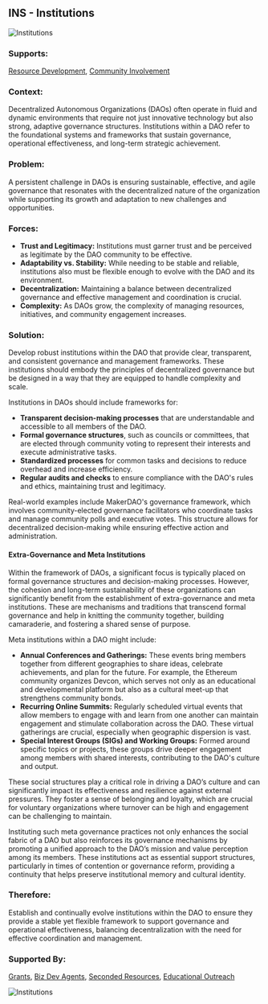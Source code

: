 ## INS - Institutions

![Institutions](./output/illustrations/institutions.png)

### Supports:
[Resource Development](./resource_development.html), [Community Involvement](./community_involvement.html)

### Context:
Decentralized Autonomous Organizations (DAOs) often operate in fluid and dynamic environments that require not just innovative technology but also strong, adaptive governance structures. Institutions within a DAO refer to the foundational systems and frameworks that sustain governance, operational effectiveness, and long-term strategic achievement.

### Problem:
A persistent challenge in DAOs is ensuring sustainable, effective, and agile governance that resonates with the decentralized nature of the organization while supporting its growth and adaptation to new challenges and opportunities.

### Forces:
- **Trust and Legitimacy:** Institutions must garner trust and be perceived as legitimate by the DAO community to be effective.
- **Adaptability vs. Stability:** While needing to be stable and reliable, institutions also must be flexible enough to evolve with the DAO and its environment.
- **Decentralization:** Maintaining a balance between decentralized governance and effective management and coordination is crucial.
- **Complexity:** As DAOs grow, the complexity of managing resources, initiatives, and community engagement increases.

### Solution:
Develop robust institutions within the DAO that provide clear, transparent, and consistent governance and management frameworks. These institutions should embody the principles of decentralized governance but be designed in a way that they are equipped to handle complexity and scale.

Institutions in DAOs should include frameworks for:
- **Transparent decision-making processes** that are understandable and accessible to all members of the DAO.
- **Formal governance structures**, such as councils or committees, that are elected through community voting to represent their interests and execute administrative tasks.
- **Standardized processes** for common tasks and decisions to reduce overhead and increase efficiency.
- **Regular audits and checks** to ensure compliance with the DAO's rules and ethics, maintaining trust and legitimacy.

Real-world examples include MakerDAO's governance framework, which involves community-elected governance facilitators who coordinate tasks and manage community polls and executive votes. This structure allows for decentralized decision-making while ensuring effective action and administration.

#### Extra-Governance and Meta Institutions

Within the framework of DAOs, a significant focus is typically placed on formal governance structures and decision-making processes. However, the cohesion and long-term sustainability of these organizations can significantly benefit from the establishment of extra-governance and meta institutions. These are mechanisms and traditions that transcend formal governance and help in knitting the community together, building camaraderie, and fostering a shared sense of purpose.

Meta institutions within a DAO might include:
- **Annual Conferences and Gatherings:** These events bring members together from different geographies to share ideas, celebrate achievements, and plan for the future. For example, the Ethereum community organizes Devcon, which serves not only as an educational and developmental platform but also as a cultural meet-up that strengthens community bonds.
- **Recurring Online Summits:** Regularly scheduled virtual events that allow members to engage with and learn from one another can maintain engagement and stimulate collaboration across the DAO. These virtual gatherings are crucial, especially when geographic dispersion is vast.
- **Special Interest Groups (SIGs) and Working Groups:** Formed around specific topics or projects, these groups drive deeper engagement among members with shared interests, contributing to the DAO's culture and output.

These social structures play a critical role in driving a DAO’s culture and can significantly impact its effectiveness and resilience against external pressures. They foster a sense of belonging and loyalty, which are crucial for voluntary organizations where turnover can be high and engagement can be challenging to maintain.

Instituting such meta governance practices not only enhances the social fabric of a DAO but also reinforces its governance mechanisms by promoting a unified approach to the DAO’s mission and value perception among its members. These institutions act as essential support structures, particularly in times of contention or governance reform, providing a continuity that helps preserve institutional memory and cultural identity.

### Therefore:
Establish and continually evolve institutions within the DAO to ensure they provide a stable yet flexible framework to support governance and operational effectiveness, balancing decentralization with the need for effective coordination and management.

### Supported By:
[Grants](./grants.html), [Biz Dev Agents](./biz_dev_agents.html), [Seconded Resources](./seconded_resources.html), [Educational Outreach](./educational_outreach.html)

![Institutions](./output/institutions_specific_graph.png)
